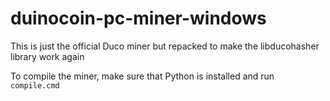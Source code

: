 # duinocoin-pc-miner-windows
This is just the official Duco miner but repacked to make the libducohasher library work again

To compile the miner, make sure that Python is installed and run `compile.cmd`
